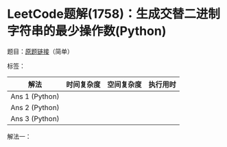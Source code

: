 # LeetCode题解(1758)：生成交替二进制字符串的最少操作数(Python)

题目：[原题链接](https://leetcode-cn.com/problems/minimum-changes-to-make-alternating-binary-string/)（简单）

标签：

| 解法           | 时间复杂度 | 空间复杂度 | 执行用时 |
| -------------- | ---------- | ---------- | -------- |
| Ans 1 (Python) |            |            |          |
| Ans 2 (Python) |            |            |          |
| Ans 3 (Python) |            |            |          |

解法一：

